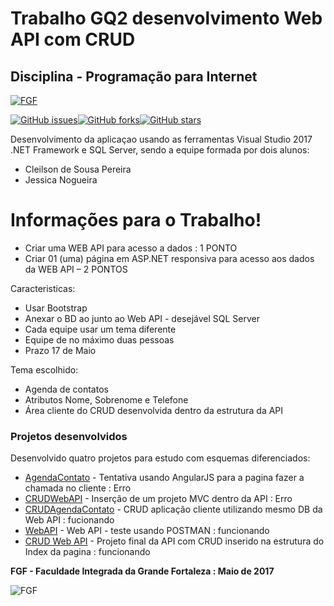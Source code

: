 ﻿# Trabalho GQ2 desenvolvimento Web API com CRUD 
## Disciplina - Programação para Internet

[![FGF](http://sistemas.sct.ce.gov.br/mapa/fileUploader/show/46)](http://www.fgf.edu.br/)


[![GitHub issues](https://img.shields.io/github/issues/AnanthaRajuC/List-of-programming-languages-by-type.svg)](https://github.com/marcialwushu/VisualStudioApplication/issues)[![GitHub forks](https://img.shields.io/github/forks/AnanthaRajuC/List-of-programming-languages-by-type.svg)](https://github.com/marcialwushu/VisualStudioApplication/network)[![GitHub stars](https://img.shields.io/github/stars/AnanthaRajuC/List-of-programming-languages-by-type.svg)](https://github.com/marcialwushu/VisualStudioApplication/stargazers)

Desenvolvimento da aplicaçao usando as ferramentas Visual Studio 2017 .NET Framework e SQL Server, sendo a equipe formada por dois alunos:

  - Cleilson de Sousa Pereira
  - Jessica Nogueira
  

# Informações para o Trabalho!

  - Criar uma WEB API para acesso a dados :  1 PONTO
  - Criar 01 (uma) página em ASP.NET responsiva para acesso aos dados da WEB API – 2 PONTOS
  
Caracteristicas:
  - Usar Bootstrap
  - Anexar o BD ao junto ao Web API - desejável SQL Server
  - Cada equipe usar um tema diferente
  - Equipe de no máximo duas pessoas
  - Prazo 17 de Maio


Tema escolhido:
  - Agenda de contatos 
  - Atributos Nome, Sobrenome e Telefone
  - Área cliente do CRUD desenvolvida dentro da estrutura da API 


### Projetos desenvolvidos

Desenvolvido quatro projetos para estudo com esquemas diferenciados:

* [AgendaContato](https://github.com/marcialwushu/VisualStudioApplication/tree/master/Projects/AgendaContato/AgendaContato) - Tentativa usando AngularJS para a pagina fazer a chamada no cliente : Erro
* [CRUDWebAPI](https://github.com/marcialwushu/VisualStudioApplication/tree/master/Projects/CRUDWebAPI) - Inserção de um projeto MVC dentro da API : Erro
* [CRUDAgendaContato](https://github.com/marcialwushu/VisualStudioApplication/tree/master/Projects/CRUDAgendaContato) - CRUD aplicação cliente utilizando mesmo DB da Web API : fucionando
* [WebAPI](https://github.com/marcialwushu/VisualStudioApplication/tree/master/Projects/CRUDWebAPI2) - Web API - teste usando POSTMAN : funcionando
* [CRUD Web API](https://github.com/marcialwushu/VisualStudioApplication/tree/master/Projects/ContactPhones) - Projeto final da API com CRUD inserido na estrutura do Index da pagina : funcionando


**FGF - Faculdade Integrada da Grande Fortaleza : Maio de 2017** 


![FGF](https://pbs.twimg.com/profile_images/815895585417023488/_zfDlgKc.jpg)


